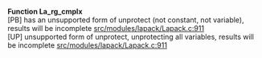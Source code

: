   
__Function La_rg_cmplx__  
  [PB] has an unsupported form of unprotect (not constant, not variable), results will be incomplete [src/modules/lapack/Lapack.c:911](https://github.com/wch/r-source/blob/d114e356c1c4941c175a97d5cc48ca21ab5b1119/src/modules/lapack/Lapack.c/#L911)  
  [UP] unsupported form of unprotect, unprotecting all variables, results will be incomplete [src/modules/lapack/Lapack.c:911](https://github.com/wch/r-source/blob/d114e356c1c4941c175a97d5cc48ca21ab5b1119/src/modules/lapack/Lapack.c/#L911)  
